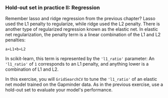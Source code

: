 ### Hold-out set in practice II: Regression

Remember lasso and ridge regression from the previous chapter? Lasso used the L1 penalty to regularize, while ridge used the L2 penalty. There is another type of regularized regression known as the elastic net. In elastic net regularization, the penalty term is a linear combination of the L1 and L2 penalties:
```
a∗L1+b∗L2
```
In scikit-learn, this term is represented by the `'l1_ratio'` parameter: An `'l1_ratio'` of `1` corresponds to an L1 penalty, and anything lower is a combination of L1 and L2.

In this exercise, you will `GridSearchCV` to tune the `'l1_ratio'` of an elastic net model trained on the Gapminder data. As in the previous exercise, use a hold-out set to evaluate your model's performance.
